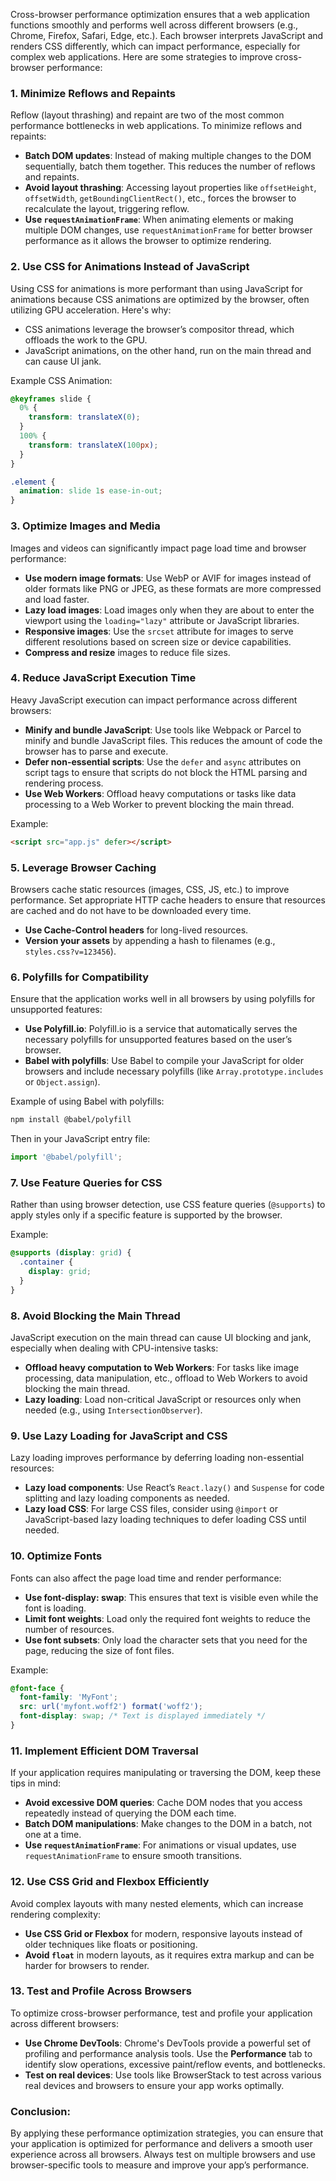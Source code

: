 Cross-browser performance optimization ensures that a web application functions smoothly and performs well across different browsers (e.g., Chrome, Firefox, Safari, Edge, etc.). Each browser interprets JavaScript and renders CSS differently, which can impact performance, especially for complex web applications. Here are some strategies to improve cross-browser performance:

### 1. **Minimize Reflows and Repaints**
Reflow (layout thrashing) and repaint are two of the most common performance bottlenecks in web applications. To minimize reflows and repaints:
- **Batch DOM updates**: Instead of making multiple changes to the DOM sequentially, batch them together. This reduces the number of reflows and repaints.
- **Avoid layout thrashing**: Accessing layout properties like `offsetHeight`, `offsetWidth`, `getBoundingClientRect()`, etc., forces the browser to recalculate the layout, triggering reflow.
- **Use `requestAnimationFrame`**: When animating elements or making multiple DOM changes, use `requestAnimationFrame` for better browser performance as it allows the browser to optimize rendering.

### 2. **Use CSS for Animations Instead of JavaScript**
Using CSS for animations is more performant than using JavaScript for animations because CSS animations are optimized by the browser, often utilizing GPU acceleration. Here's why:
- CSS animations leverage the browser’s compositor thread, which offloads the work to the GPU.
- JavaScript animations, on the other hand, run on the main thread and can cause UI jank.

Example CSS Animation:
```css
@keyframes slide {
  0% {
    transform: translateX(0);
  }
  100% {
    transform: translateX(100px);
  }
}

.element {
  animation: slide 1s ease-in-out;
}
```

### 3. **Optimize Images and Media**
Images and videos can significantly impact page load time and browser performance:
- **Use modern image formats**: Use WebP or AVIF for images instead of older formats like PNG or JPEG, as these formats are more compressed and load faster.
- **Lazy load images**: Load images only when they are about to enter the viewport using the `loading="lazy"` attribute or JavaScript libraries.
- **Responsive images**: Use the `srcset` attribute for images to serve different resolutions based on screen size or device capabilities.
- **Compress and resize** images to reduce file sizes.

### 4. **Reduce JavaScript Execution Time**
Heavy JavaScript execution can impact performance across different browsers:
- **Minify and bundle JavaScript**: Use tools like Webpack or Parcel to minify and bundle JavaScript files. This reduces the amount of code the browser has to parse and execute.
- **Defer non-essential scripts**: Use the `defer` and `async` attributes on script tags to ensure that scripts do not block the HTML parsing and rendering process.
- **Use Web Workers**: Offload heavy computations or tasks like data processing to a Web Worker to prevent blocking the main thread.

Example:
```html
<script src="app.js" defer></script>
```

### 5. **Leverage Browser Caching**
Browsers cache static resources (images, CSS, JS, etc.) to improve performance. Set appropriate HTTP cache headers to ensure that resources are cached and do not have to be downloaded every time.
- **Use Cache-Control headers** for long-lived resources.
- **Version your assets** by appending a hash to filenames (e.g., `styles.css?v=123456`).

### 6. **Polyfills for Compatibility**
Ensure that the application works well in all browsers by using polyfills for unsupported features:
- **Use Polyfill.io**: Polyfill.io is a service that automatically serves the necessary polyfills for unsupported features based on the user’s browser.
- **Babel with polyfills**: Use Babel to compile your JavaScript for older browsers and include necessary polyfills (like `Array.prototype.includes` or `Object.assign`).

Example of using Babel with polyfills:
```bash
npm install @babel/polyfill
```

Then in your JavaScript entry file:
```javascript
import '@babel/polyfill';
```

### 7. **Use Feature Queries for CSS**
Rather than using browser detection, use CSS feature queries (`@supports`) to apply styles only if a specific feature is supported by the browser.

Example:
```css
@supports (display: grid) {
  .container {
    display: grid;
  }
}
```

### 8. **Avoid Blocking the Main Thread**
JavaScript execution on the main thread can cause UI blocking and jank, especially when dealing with CPU-intensive tasks:
- **Offload heavy computation to Web Workers**: For tasks like image processing, data manipulation, etc., offload to Web Workers to avoid blocking the main thread.
- **Lazy loading**: Load non-critical JavaScript or resources only when needed (e.g., using `IntersectionObserver`).

### 9. **Use Lazy Loading for JavaScript and CSS**
Lazy loading improves performance by deferring loading non-essential resources:
- **Lazy load components**: Use React’s `React.lazy()` and `Suspense` for code splitting and lazy loading components as needed.
- **Lazy load CSS**: For large CSS files, consider using `@import` or JavaScript-based lazy loading techniques to defer loading CSS until needed.

### 10. **Optimize Fonts**
Fonts can also affect the page load time and render performance:
- **Use font-display: swap**: This ensures that text is visible even while the font is loading.
- **Limit font weights**: Load only the required font weights to reduce the number of resources.
- **Use font subsets**: Only load the character sets that you need for the page, reducing the size of font files.

Example:
```css
@font-face {
  font-family: 'MyFont';
  src: url('myfont.woff2') format('woff2');
  font-display: swap; /* Text is displayed immediately */
}
```

### 11. **Implement Efficient DOM Traversal**
If your application requires manipulating or traversing the DOM, keep these tips in mind:
- **Avoid excessive DOM queries**: Cache DOM nodes that you access repeatedly instead of querying the DOM each time.
- **Batch DOM manipulations**: Make changes to the DOM in a batch, not one at a time.
- **Use `requestAnimationFrame`**: For animations or visual updates, use `requestAnimationFrame` to ensure smooth transitions.

### 12. **Use CSS Grid and Flexbox Efficiently**
Avoid complex layouts with many nested elements, which can increase rendering complexity:
- **Use CSS Grid or Flexbox** for modern, responsive layouts instead of older techniques like floats or positioning.
- **Avoid `float`** in modern layouts, as it requires extra markup and can be harder for browsers to render.

### 13. **Test and Profile Across Browsers**
To optimize cross-browser performance, test and profile your application across different browsers:
- **Use Chrome DevTools**: Chrome's DevTools provide a powerful set of profiling and performance analysis tools. Use the **Performance** tab to identify slow operations, excessive paint/reflow events, and bottlenecks.
- **Test on real devices**: Use tools like BrowserStack to test across various real devices and browsers to ensure your app works optimally.

### Conclusion:
By applying these performance optimization strategies, you can ensure that your application is optimized for performance and delivers a smooth user experience across all browsers. Always test on multiple browsers and use browser-specific tools to measure and improve your app’s performance.